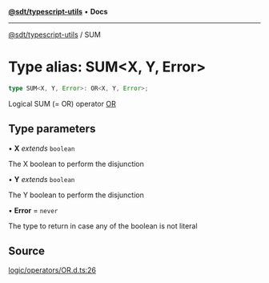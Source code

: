 [**@sdt/typescript-utils**](../README.md) • **Docs**

***

[@sdt/typescript-utils](../globals.md) / SUM

# Type alias: SUM\<X, Y, Error\>

```ts
type SUM<X, Y, Error>: OR<X, Y, Error>;
```

Logical SUM (= OR) operator
[OR](OR.md)

## Type parameters

• **X** *extends* `boolean`

The X boolean to perform the disjunction

• **Y** *extends* `boolean`

The Y boolean to perform the disjunction

• **Error** = `never`

The type to return in case any of the boolean is not literal

## Source

[logic/operators/OR.d.ts:26](https://github.com/sylvaindethier/typescript-utils/blob/254cb70e64a181b28a83233c8f5f88b54fc4d037/types/logic/operators/OR.d.ts#L26)

